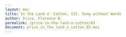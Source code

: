 ```yaml
---
layout: mei
title: In the Land o' Cotton, III. Song without Words
author: Price, Florence B.
permalink: /price-in-the-land-o-cotton/03
document: price_in_the_land_o_cotton_03.mei
---
```

